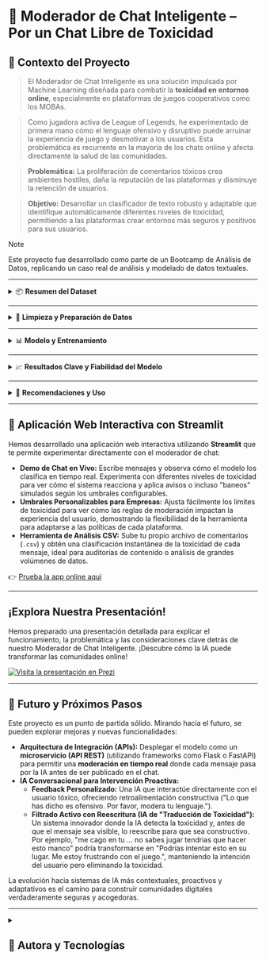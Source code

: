 # 💬 Moderador de Chat Inteligente – Por un Chat Libre de Toxicidad

## 🧩 Contexto del Proyecto

> El Moderador de Chat Inteligente es una solución impulsada por Machine Learning diseñada para combatir la **toxicidad en entornos online**, especialmente en plataformas de juegos cooperativos como los MOBAs.

> Como jugadora activa de League of Legends, he experimentado de primera mano cómo el lenguaje ofensivo y disruptivo puede arruinar la experiencia de juego y desmotivar a los usuarios. Esta problemática es recurrente en la mayoría de los chats online y afecta directamente la salud de las comunidades.

> **Problemática:** La proliferación de comentarios tóxicos crea ambientes hostiles, daña la reputación de las plataformas y disminuye la retención de usuarios.

> **Objetivo:**
> Desarrollar un clasificador de texto robusto y adaptable que identifique automáticamente diferentes niveles de toxicidad, permitiendo a las plataformas crear entornos más seguros y positivos para sus usuarios.

> [!NOTE]
> Este proyecto fue desarrollado como parte de un Bootcamp de Análisis de Datos, replicando un caso real de análisis y modelado de datos textuales.

---

<details>
<summary>📦 <strong>Resumen del Dataset</strong></summary>

El modelo fue entrenado con un extenso dataset de conversaciones de chat, crucial para capturar la diversidad del lenguaje online:

- **Origen Principal:** Datos de chat de juegos, incluyendo un conjunto significativo del repositorio **"Dota 2 Toxic Chat Data" de Kaggle**, que contiene una amplia gama de interacciones en el contexto de juegos multijugador online.
- **Diversidad:** El dataset abarca una variedad de mensajes que reflejan la dinámica real de los chats, desde comentarios inofensivos hasta lenguaje ofensivo y tóxico.
- **Adaptabilidad:** Aunque los datos provienen de Dota 2, la naturaleza del lenguaje tóxico es transversal. Esto hace que el modelo sea **altamente adaptable y escalable para funcionar eficazmente en cualquier otro MOBA** (como League of Legends, Smite, etc.) y, en general, en cualquier plataforma de chat o comunidad online que busque una moderación de contenido avanzada.

</details>

---

<details>
<summary>🧹 <strong>Limpieza y Preparación de Datos</strong></summary>

Para asegurar la calidad y el balance del modelo, se aplicaron los siguientes pasos clave:

- **Estandarización:** Normalización y limpieza del texto para manejar variaciones como mayúsculas/minúsculas, puntuación y caracteres especiales.
- **Tokenización:** Conversión del texto a un formato numérico (tokens) comprensible para el modelo, utilizando el tokenizador de **DistilBERT**.
- **Manejo de Desequilibrio de Clases:** Se utilizó el algoritmo **RandomOverSampler** (parte de `imblearn`) para sobremuestrear las categorías minoritarias (por ejemplo, "Levemente Tóxico" y "Gravemente Tóxico"). Esto es crucial para que el modelo aprenda a identificar estas clases importantes con mayor precisión, sin estar sesgado por la abundancia de mensajes no tóxicos.
- **Preparación para Hugging Face:** Adaptación de los datos al formato `Dataset` compatible con la librería `Hugging Face Transformers` para el entrenamiento.

</details>

---

<details>
<summary>📊 <strong>Modelo y Entrenamiento</strong></summary>

- **Algoritmo Base:** Se utilizó **DistilBERT**, una versión más pequeña y rápida de BERT, optimizada para tareas de clasificación de texto. DistilBERT es un modelo de última generación pre-entrenado en grandes volúmenes de texto, lo que le permite entender el contexto y los matices del lenguaje de forma excepcional.
- **Técnica:** **Fine-tuning** (ajuste fino) de DistilBERT. Esto significa que el modelo pre-entrenado se adaptó específicamente a la tarea de clasificar mensajes de chat tóxicos, aprendiendo de nuestros datos etiquetados.
- **Clasificación Multicategoría:** El modelo clasifica los mensajes en cuatro categorías principales:
    - **No Tóxico:** Mensajes inofensivos y respetuosos.
    - **Acción/Juego:** Mensajes relacionados con la dinámica del juego sin toxicidad.
    - **Levemente Tóxico:** Mensajes con tono negativo o sarcasmo sutil, pero no gravemente ofensivos.
    - **Gravemente Tóxico:** Mensajes con lenguaje vulgar, amenazas o insultos severos.
- **Plataforma de Entrenamiento:** Se utilizó el `Trainer` de la librería `Hugging Face Transformers` para una gestión eficiente del entrenamiento.

</details>

---

<details>
<summary>📈 <strong>Resultados Clave y Fiabilidad del Modelo</strong></summary>

- **Alta Precisión en Detección Crítica:** El modelo demuestra una **alta fiabilidad** en la clasificación de mensajes, especialmente en la detección de contenido "**Gravemente Tóxico**" y "**No Tóxico**". Esto significa que es muy efectivo en identificar el contenido más dañino y en diferenciarlo de los mensajes seguros.
- **Manejo de Sutiles Matices:** Gracias al entrenamiento con DistilBERT y el sobremuestreo, el modelo también tiene una capacidad significativa para identificar el contenido "**Levemente Tóxico**" y de "**Acción/Juego**", aunque estas categorías pueden presentar un mayor desafío debido a su naturaleza más ambigua o su menor representación inicial en los datos.
- **Fiabilidad en Contextos Empresariales:** La robustez del modelo lo hace idóneo para su aplicación en entornos reales, proporcionando una base sólida para la automatización de la moderación de contenido.

**[Aquí se insertarán las métricas detalladas y su explicación simplificada una vez que estén disponibles y el Streamlit funcione.]**

---

### 📄 Informe Detallado del Modelo

Para un análisis técnico más profundo del rendimiento del modelo y las decisiones de diseño, puedes descargar el informe completo aquí:

[Enlace de descarga del informe (PDF/Markdown) - ¡Pronto disponible!]

</details>

---

<details>
<summary>🧭 <strong>Recomendaciones y Uso</strong></summary>

El Moderador de Chat Inteligente es una herramienta potente, pero su implementación óptima requiere considerar:

- **Herramienta de Apoyo, No Sustituto Total:** Debe complementar, no reemplazar por completo, la moderación humana, especialmente para casos complejos que requieran juicio contextual.
- **Umbrales Configurables:** Las empresas pueden ajustar los umbrales de toxicidad y baneo (como se demuestra en la aplicación Streamlit) para adaptar la sensibilidad del moderador a sus políticas específicas de comunidad.
- **Monitoreo Continuo:** Los modelos de IA necesitan ser monitoreados y reentrenados periódicamente con nuevos datos para adaptarse a la evolución del lenguaje y las nuevas formas de toxicidad.
- **Feedback Loop:** Implementar un sistema donde los moderadores humanos puedan corregir las predicciones del modelo, lo que a su vez retroalimenta y mejora futuras versiones del modelo.

</details>

---

## 🚀 Aplicación Web Interactiva con Streamlit

Hemos desarrollado una aplicación web interactiva utilizando **Streamlit** que te permite experimentar directamente con el moderador de chat:

- **Demo de Chat en Vivo:** Escribe mensajes y observa cómo el modelo los clasifica en tiempo real. Experimenta con diferentes niveles de toxicidad para ver cómo el sistema reacciona y aplica avisos o incluso "baneos" simulados según los umbrales configurables.
- **Umbrales Personalizables para Empresas:** Ajusta fácilmente los límites de toxicidad para ver cómo las reglas de moderación impactan la experiencia del usuario, demostrando la flexibilidad de la herramienta para adaptarse a las políticas de cada plataforma.
- **Herramienta de Análisis CSV:** Sube tu propio archivo de comentarios (`.csv`) y obtén una clasificación instantánea de la toxicidad de cada mensaje, ideal para auditorías de contenido o análisis de grandes volúmenes de datos.

👉 [Prueba la app online aquí](https://moba-chat-moderator-gcnvlaagvoqyzxjker459w.streamlit.app/)

---

## ¡Explora Nuestra Presentación!

Hemos preparado una presentación detallada para explicar el funcionamiento, la problemática y las consideraciones clave detrás de nuestro Moderador de Chat Inteligente. ¡Descubre cómo la IA puede transformar las comunidades online!

[![Visita la presentación en Prezi](https://img.shields.io/badge/Prezi-Ver%20Presentaci%C3%B3n-blue?style=for-the-badge&logo=prezi)](https://prezi.com/view/QNpmIlJ4cWOItZ1t90Re/)

---

## 🔮 Futuro y Próximos Pasos

Este proyecto es un punto de partida sólido. Mirando hacia el futuro, se pueden explorar mejoras y nuevas funcionalidades:

- **Arquitectura de Integración (APIs):** Desplegar el modelo como un **microservicio (API REST)** (utilizando frameworks como Flask o FastAPI) para permitir una **moderación en tiempo real** donde cada mensaje pasa por la IA antes de ser publicado en el chat.
- **IA Conversacional para Intervención Proactiva:**
    - **Feedback Personalizado:** Una IA que interactúe directamente con el usuario tóxico, ofreciendo retroalimentación constructiva ("Lo que has dicho es ofensivo. Por favor, modera tu lenguaje.").
    - **Filtrado Activo con Reescritura (IA de "Traducción de Toxicidad"):** Un sistema innovador donde la IA detecta la toxicidad y, antes de que el mensaje sea visible, lo reescribe para que sea constructivo. Por ejemplo, "me cago en tu ... no sabes jugar tendrias que hacer esto manco" podría transformarse en "Podrías intentar esto en su lugar. Me estoy frustrando con el juego.", manteniendo la intención del usuario pero eliminando la toxicidad.

La evolución hacia sistemas de IA más contextuales, proactivos y adaptativos es el camino para construir comunidades digitales verdaderamente seguras y acogedoras.

---

<details>
  <summary>
    <h2>👤 Autora y Tecnologías</h2>
  </summary>

[![Rocío](https://img.shields.io/badge/@JimenezRoDA-GitHub-181717?logo=github&style=flat-square)](https://github.com/JimenezRoDA)

---

![Python](https://img.shields.io/badge/Python-3.12.7-blue?logo=python)
![Jupyter](https://img.shields.io/badge/Jupyter-Notebook-orange?logo=jupyter)
![Streamlit](https://img.shields.io/badge/Streamlit-App-red?logo=streamlit)
![Transformers](https://img.shields.io/badge/Hugging%20Face-Transformers-yellow?logo=huggingface)
![PyTorch](https://img.shields.io/badge/PyTorch-Deep%20Learning-orange?logo=pytorch)
![Scikit-learn](https://img.shields.io/badge/Scikit--learn-ML%20Tools-green?logo=scikitlearn)
![Imblearn](https://img.shields.io/badge/Imblearn-Imbalanced%20Data-purple)
![Status](https://img.shields.io/badge/Status-In%20Progress-orange)

[🔝 Volver arriba](#-moderador-de-chat-inteligente--por-un-chat-libre-de-toxicidad)
</details>
